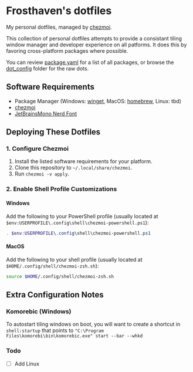 # Frosthaven's dotfiles

My personal dotfiles, managed by [chezmoi](https://github.com/twpayne/chezmoi).

This collection of personal dotfiles attempts to provide a consistant tiling window manager and developer experience on all patforms. It does this by favoring cross-platform packages where possible.

You can review [package.yaml](.chezmoidata/packages.yaml) for a list of all packages, or browse the [dot_config](dot_config) folder for the raw dots.

## Software Requirements

- Package Manager (Windows: [winget](https://learn.microsoft.com/en-us/windows/package-manager/winget/#install-winget), MacOS: [homebrew](https://brew.sh/), Linux: tbd)
- [chezmoi](https://www.chezmoi.io/install/)
- [JetBrainsMono Nerd Font](https://github.com/ryanoasis/nerd-fonts/releases/download/v3.3.0/JetBrainsMono.zip)

## Deploying These Dotfiles

### 1. Configure Chezmoi

1. Install the listed software requirements for your platform.
2. Clone this repository to `~/.local/share/chezmoi`.
3. Run `chezmoi -v apply`.

### 2. Enable Shell Profile Customizations

#### Windows

Add the following to your PowerShell profile (usually located at
`$env:USERPROFILE\.config\shell\chezmoi-powershell.ps1`):

```powershell
. $env:USERPROFILE\.config\shell\chezmoi-powershell.ps1
```
#### MacOS

Add the following to your shell profile (usually located at
`$HOME/.config/shell/chezmoi-zsh.sh`):

```sh
source $HOME/.config/shell/chezmoi-zsh.sh
```

## Extra Configuration Notes

### Komorebic (Windows)
To autostart tiling windows on boot, you will want to create a shortcut in
`shell:startup` that points to `"C:\Program Files\komorebi\bin\komorebic.exe" start --bar --whkd`

### Todo

- [ ] Add Linux
